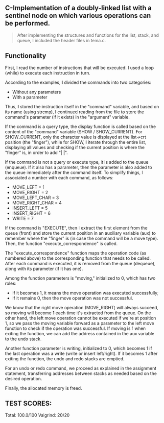 C-Implementation of a doubly-linked list with a sentinel node on which various operations can be performed.
---
> After implementing the structures and functions for the list, stack, and queue, I included the header files in tema.c.

Functionality
---
First, I read the number of instructions that will be executed. I used a loop (while) to execute each instruction in turn.

According to the examples, I divided the commands into two categories:
* Without any parameters
* With a parameter

Thus, I stored the instruction itself in the "command" variable, and based on its name (using strcmp), I continued reading from the file to store the command's parameter (if it exists) in the "argument" variable.

If the command is a query type, the display function is called based on the content of the "command" variable (SHOW / SHOW_CURRENT). For SHOW_CURRENT, only the character value is displayed at the list->crt position (the "finger"), while for SHOW, I iterate through the entire list, displaying all values and checking if the current position is where the "finger" is, in order to add "| |".

If the command is not a query or execute type, it is added to the queue (enqueue). If it also has a parameter, then the parameter is also added to the queue immediately after the command itself. To simplify things, I associated a number with each command, as follows:

* MOVE_LEFT = 1
* MOVE_RIGHT = 2
* MOVE_LEFT_CHAR <C> = 3
* MOVE_RIGHT_CHAR <C> = 4
* INSERT_LEFT <C> = 5
* INSERT_RIGHT <C> = 6
* WRITE <C> = 7

If the command is "EXECUTE", then I extract the first element from the queue (front) and store the current position in an auxiliary variable (aux) to remember where the "finger" is (in case the command will be a move type). Then, the function "execute_correspondence" is called.

The "execute_correspondence" function maps the operation code (as numbered above) to the corresponding function that needs to be called. After each command is executed, it is removed from the queue (dequeue), along with its parameter (if it has one).

Among the function parameters is "moving," initialized to 0, which has two roles:
* If it becomes 1, it means the move operation was executed successfully;
* If it remains 0, then the move operation was not successful.

We know that the right move operation (MOVE_RIGHT) will always succeed, so moving will become 1 each time it's extracted from the queue. On the other hand, the left move operation cannot be executed if we're at position 1, so we pass the moving variable forward as a parameter to the left move function to check if the operation was successful. If moving is 1 when exiting the function, we can add the address contained in the aux variable to the undo stack.

Another function parameter is writing, initialized to 0, which becomes 1 if the last operation was a write (write or insert left/right). If it becomes 1 after exiting the function, the undo and redo stacks are emptied.

For an undo or redo command, we proceed as explained in the assignment statement, transferring addresses between stacks as needed based on the desired operation.

Finally, the allocated memory is freed.

TEST SCORES:
---
Total: 100.0/100
Valgrind: 20/20
